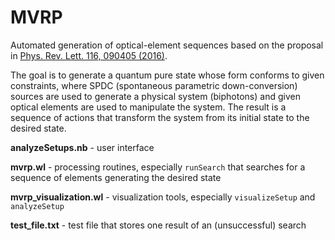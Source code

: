 # MVRP
Automated generation of optical-element sequences based on the proposal in [Phys. Rev. Lett. 116, 090405 (2016)](https://journals.aps.org/prl/abstract/10.1103/PhysRevLett.116.090405).

The goal is to generate a quantum pure state whose form conforms to given constraints, where SPDC (spontaneous parametric down-conversion) sources are used to generate a physical system (biphotons) and given optical elements are used to manipulate the system. The result is a sequence of actions that transform the system from its initial state to the desired state.

**analyzeSetups.nb** - user interface

**mvrp.wl** - processing routines, especially `runSearch` that searches for a sequence of elements generating the desired state

**mvrp_visualization.wl** - visualization tools, especially `visualizeSetup` and `analyzeSetup`

**test_file.txt** - test file that stores one result of an (unsuccessful) search
